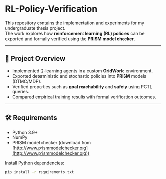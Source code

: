 # RL-Policy-Verification

This repository contains the implementation and experiments for my undergraduate thesis project.  
The work explores how **reinforcement learning (RL) policies** can be exported and formally verified using the **PRISM model checker**.

---

## 📌 Project Overview
- Implemented Q-learning agents in a custom **GridWorld** environment.  
- Exported deterministic and stochastic policies into **PRISM** models (DTMC/MDP).  
- Verified properties such as **goal reachability** and **safety** using PCTL queries.  
- Compared empirical training results with formal verification outcomes.

---

## 🛠️ Requirements
- Python 3.9+  
- NumPy  
- PRISM model checker (download from [http://www.prismmodelchecker.org](http://www.prismmodelchecker.org))  

Install Python dependencies:
```bash
pip install -r requirements.txt
